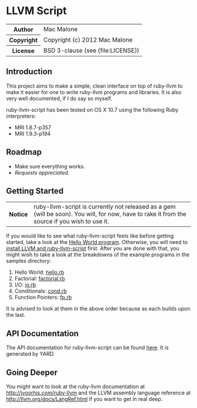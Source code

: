 # LLVM Script

<table>
  <tr>
    <th>Author</th><td>Mac Malone</td>
  </tr>
  <tr>
    <th>Copyright</th><td>Copyright (c) 2012 Mac Malone</td>
  </tr>
  <tr>
    <th>License</th><td>BSD 3-clause (see {file:LICENSE})</td>
  </tr>
</table>

## Introduction

This project aims to make a simple, clean interface on top of ruby-llvm to make it 
easier for one to write ruby-llvm programs and libraries. It is also very well documented,
if I do say so myself.

ruby-llvm-script has been tested on OS X 10.7 using the following Ruby interpreters:

* MRI 1.8.7-p357
* MRI 1.9.3-p194

## Roadmap
* Make sure everything works.
* *Requests appreciated.*

## Getting Started

<table>
  <tr>
    <th>Notice</th><td>ruby-llvm-script is currently not released as a gem (will be soon). You will, for now, have to rake it from the source if you wish to use it.</td>
  </tr>
</table>

If you would like to see what ruby-llvm-script feels like before getting started, take a look at the 
[Hello World program](https://github.com/tophat/ruby-llvm-script/wiki/Hello-World). Otherwise, you will need 
to [install LLVM and ruby-llvm-script](https://github.com/tophat/ruby-llvm-script/wiki/Installation) first. After 
you are done with that, you might wish to take a look at the breakdowns of the example programs in the samples 
directory: 

1. Hello World: [hello.rb](https://github.com/tophat/ruby-llvm-script/wiki/Hello-World)
2. Factorial: [factorial.rb](https://github.com/tophat/ruby-llvm-script/wiki/Factorial)
3. I/O: [io.rb](https://github.com/tophat/ruby-llvm-script/wiki/IO)
4. Conditionals: [cond.rb](https://github.com/tophat/ruby-llvm-script/wiki/Conditionals)
5. Function Pointers: [fp.rb](https://github.com/tophat/ruby-llvm-script/wiki/Function-Pointers)

It is advised to look at them in the above order because as each builds upon the last.

## API Documentation

The API documentation for ruby-llvm-script can be found 
[here]("http://tophat.github.com/ruby-llvm-script/doc/index.html"). It is generated by YARD.

## Going Deeper

You might want to look at the ruby-llvm documentation at <http://jvoorhis.com/ruby-llvm> and the LLVM assembly 
language reference at <http://llvm.org/docs/LangRef.html> if you want to get in real deep.
